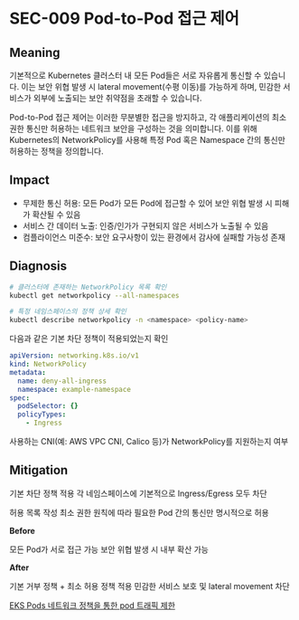 # SEC-009 Pod-to-Pod 접근 제어

## Meaning
기본적으로 Kubernetes 클러스터 내 모든 Pod들은 서로 자유롭게 통신할 수 있습니다. 이는 보안 위협 발생 시 lateral movement(수평 이동)를 가능하게 하며, 민감한 서비스가 외부에 노출되는 보안 취약점을 초래할 수 있습니다.

Pod-to-Pod 접근 제어는 이러한 무분별한 접근을 방지하고, 각 애플리케이션의 최소 권한 통신만 허용하는 네트워크 보안을 구성하는 것을 의미합니다.
이를 위해 Kubernetes의 NetworkPolicy를 사용해 특정 Pod 혹은 Namespace 간의 통신만 허용하는 정책을 정의합니다.

## Impact
- 무제한 통신 허용: 모든 Pod가 모든 Pod에 접근할 수 있어 보안 위협 발생 시 피해가 확산될 수 있음
- 서비스 간 데이터 노출: 인증/인가가 구현되지 않은 서비스가 노출될 수 있음
- 컴플라이언스 미준수: 보안 요구사항이 있는 환경에서 감사에 실패할 가능성 존재

## Diagnosis

```bash
# 클러스터에 존재하는 NetworkPolicy 목록 확인
kubectl get networkpolicy --all-namespaces

# 특정 네임스페이스의 정책 상세 확인
kubectl describe networkpolicy -n <namespace> <policy-name>
```

다음과 같은 기본 차단 정책이 적용되었는지 확인

```yaml
apiVersion: networking.k8s.io/v1
kind: NetworkPolicy
metadata:
  name: deny-all-ingress
  namespace: example-namespace
spec:
  podSelector: {}
  policyTypes:
    - Ingress
```

사용하는 CNI(예: AWS VPC CNI, Calico 등)가 NetworkPolicy를 지원하는지 여부

## Mitigation

기본 차단 정책 적용
각 네임스페이스에 기본적으로 Ingress/Egress 모두 차단

허용 목록 작성
최소 권한 원칙에 따라 필요한 Pod 간의 통신만 명시적으로 허용

**Before**

모든 Pod가 서로 접근 가능
보안 위협 발생 시 내부 확산 가능

**After**

기본 거부 정책 + 최소 허용 정책 적용
민감한 서비스 보호 및 lateral movement 차단

[EKS Pods 네트워크 정책을 통한 pod 트래픽 제한](https://docs.aws.amazon.com/ko_kr/eks/latest/userguide/cni-network-policy.html)